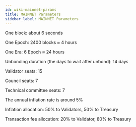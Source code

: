 ```yaml
---
id: wiki-mainnet-params
title: MAINNET Parameters
sidebar_label: MAINNET Parameters
---
```


One block: about 6 seconds

One Epoch: 2400 blocks ≈ 4 hours

One Era: 6 Epoch ≈ 24 hours

Unbonding duration (the days to wait after unbond): 14 days

Validator seats: 15

Council seats: 7

Technical committee seats: 7

The annual inflation rate is around 5%

Inflation allocation: 50% to Validators, 50% to Treasury

Transaction fee allocation: 20% to Validator, 80% to Treasury

